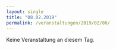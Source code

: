 ```yaml
---
layout: single
title: "08.02.2019"
permalink: /veranstaltungen/2019/02/08/
---
```


Keine Veranstaltung an diesem Tag.
